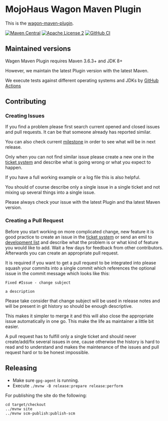 # MojoHaus Wagon Maven Plugin

This is the [wagon-maven-plugin](http://www.mojohaus.org/wagon-maven-plugin/).

[![Maven Central](https://img.shields.io/maven-central/v/org.codehaus.mojo/wagon-maven-plugin.svg?label=Maven%20Central)](http://search.maven.org/#search%7Cga%7C1%7Cg%3A%22org.codehaus.mojo%22%20a%3A%wagon-maven-plugin%22)
[![Apache License 2](https://img.shields.io/badge/wagon-Apache_v2-yellow.svg)](http://www.apache.org/licenses/LICENSE-2.0.txt)
[![GitHub CI](https://github.com/mojohaus/wagon-maven-plugin/actions/workflows/maven.yml/badge.svg)](https://github.com/mojohaus/wagon-maven-plugin/actions/workflows/maven.yml)

## Maintained versions

Wagen Maven Plugin requires Maven 3.6.3+ and JDK 8+

However, we maintain the latest Plugin version with the latest Maven.

We execute tests against different operating systems and JDKs
by [GitHub Actions](https://github.com/mojohaus/wagon-maven-plugin/actions/workflows/maven.yml?query=branch%3Amaster)

## Contributing

### Creating Issues

If you find a problem please first search current opened and closed issues and pull requests.
It can be that someone already has reported similar.

You can also check current [milestone](https://github.com/mojohaus/wagon-maven-plugin/milestones)
in order to see what will be in next release.

Only when you can not find similar issue please create a new one in the
[ticket system](https://github.com/mojohaus/wagon-maven-plugin/issues)
and describe what is going wrong or what you expect to happen.

If you have a full working example or a log file this is also helpful.

You should of course describe only a single issue in a single ticket and not
mixing up several things into a single issue.

Please always check your issue with the latest Plugin and tha latest Maven version.

### Creating a Pull Request

Before you start working on more complicated change, new feature
it is good practice to create an issue in
the [ticket system](https://github.com/mojohaus/wagon-maven-plugin/issues)
or send an emil to [development list](https://www.mojohaus.org/wagon-maven-plugin/mailing-lists.html)
and describe what the problem is or what kind of feature you would like to add.
Wait a few days for feedback from other contributors.
Afterwards you can create an appropriate pull request.

It is required if you want to get a pull request to be integrated into please
squash your commits into a single commit which references the optional issue
in the commit message which looks like this:

```
Fixed #Issue - change subject 

a description
```

Please take consider that change subject will be used in release notes
and will be present in git history so should be enough descriptive.

This makes it simpler to merge it and this will also close the
appropriate issue automatically in one go.
This make the life as maintainer a little bit easier.

A pull request has to fulfill only a single ticket and should never
create/add/fix several issues in one, cause otherwise the history is hard to
read and to understand and makes the maintenance of the issues and pull request
hard or to be honest impossible.

## Releasing

* Make sure `gpg-agent` is running.
* Execute `./mvnw -B release:prepare release:perform`

For publishing the site do the following:

```
cd target/checkout
../mvnw site
../mvnw scm-publish:publish-scm
```

